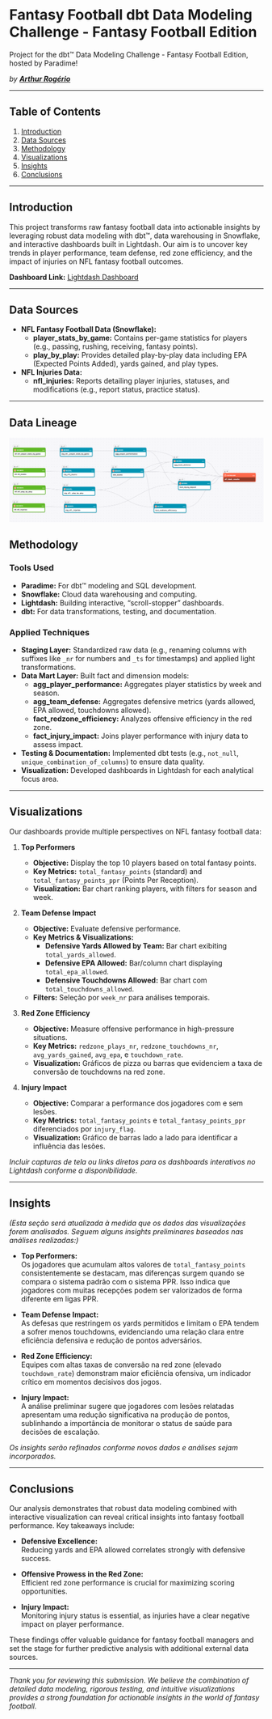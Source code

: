 # Fantasy Football dbt Data Modeling Challenge - Fantasy Football Edition

Project for the dbt™ Data Modeling Challenge - Fantasy Football Edition, hosted by Paradime!

*by **[Arthur Rogério](https://www.linkedin.com/in/rogeriothur/)***  

---

## Table of Contents
1. [Introduction](#introduction)
2. [Data Sources](#data-sources)
3. [Methodology](#methodology)
4. [Visualizations](#visualizations)
5. [Insights](#insights)
6. [Conclusions](#conclusions)

---

## Introduction

This project transforms raw fantasy football data into actionable insights by leveraging robust data modeling with dbt™, data warehousing in Snowflake, and interactive dashboards built in Lightdash. Our aim is to uncover key trends in player performance, team defense, red zone efficiency, and the impact of injuries on NFL fantasy football outcomes.

**Dashboard Link:** [Lightdash Dashboard](https://app.lightdash.cloud/projects/f661a422-a5cb-46d9-9f0c-79b443b00694/dashboards/49af509c-c067-4a7d-94d3-07e05a64d881/view)  

---

## Data Sources

- **NFL Fantasy Football Data (Snowflake):**
  - **player_stats_by_game:** Contains per-game statistics for players (e.g., passing, rushing, receiving, fantasy points).
  - **play_by_play:** Provides detailed play-by-play data including EPA (Expected Points Added), yards gained, and play types.
- **NFL Injuries Data:**
  - **nfl_injuries:** Reports detailing player injuries, statuses, and modifications (e.g., report status, practice status).

---

## Data Lineage
![image](images/data_lineage.png)

## Methodology

### Tools Used
- **Paradime:** For dbt™ modeling and SQL development.
- **Snowflake:** Cloud data warehousing and computing.
- **Lightdash:** Building interactive, “scroll-stopper” dashboards.
- **dbt:** For data transformations, testing, and documentation.

### Applied Techniques
- **Staging Layer:** Standardized raw data (e.g., renaming columns with suffixes like `_nr` for numbers and `_ts` for timestamps) and applied light transformations.
- **Data Mart Layer:** Built fact and dimension models:
  - **agg_player_performance:** Aggregates player statistics by week and season.
  - **agg_team_defense:** Aggregates defensive metrics (yards allowed, EPA allowed, touchdowns allowed).
  - **fact_redzone_efficiency:** Analyzes offensive efficiency in the red zone.
  - **fact_injury_impact:** Joins player performance with injury data to assess impact.
- **Testing & Documentation:** Implemented dbt tests (e.g., `not_null`, `unique_combination_of_columns`) to ensure data quality.
- **Visualization:** Developed dashboards in Lightdash for each analytical focus area.

---

## Visualizations

Our dashboards provide multiple perspectives on NFL fantasy football data:

1. **Top Performers**
   - **Objective:** Display the top 10 players based on total fantasy points.
   - **Key Metrics:** `total_fantasy_points` (standard) and `total_fantasy_points_ppr` (Points Per Reception).
   - **Visualization:** Bar chart ranking players, with filters for season and week.

2. **Team Defense Impact**
   - **Objective:** Evaluate defensive performance.
   - **Key Metrics & Visualizations:**
     - **Defensive Yards Allowed by Team:** Bar chart exibiting `total_yards_allowed`.
     - **Defensive EPA Allowed:** Bar/column chart displaying `total_epa_allowed`.
     - **Defensive Touchdowns Allowed:** Bar chart com `total_touchdowns_allowed`.
   - **Filters:** Seleção por `week_nr` para análises temporais.

3. **Red Zone Efficiency**
   - **Objective:** Measure offensive performance in high-pressure situations.
   - **Key Metrics:** `redzone_plays_nr`, `redzone_touchdowns_nr`, `avg_yards_gained`, `avg_epa`, e `touchdown_rate`.
   - **Visualization:** Gráficos de pizza ou barras que evidenciem a taxa de conversão de touchdowns na red zone.

4. **Injury Impact**
   - **Objective:** Comparar a performance dos jogadores com e sem lesões.
   - **Key Metrics:** `total_fantasy_points` e `total_fantasy_points_ppr` diferenciados por `injury_flag`.
   - **Visualization:** Gráfico de barras lado a lado para identificar a influência das lesões.

*Incluir capturas de tela ou links diretos para os dashboards interativos no Lightdash conforme a disponibilidade.*

---

## Insights

*(Esta seção será atualizada à medida que os dados das visualizações forem analisados. Seguem alguns insights preliminares baseados nas análises realizadas:)*

- **Top Performers:**  
  Os jogadores que acumulam altos valores de `total_fantasy_points` consistentemente se destacam, mas diferenças surgem quando se compara o sistema padrão com o sistema PPR. Isso indica que jogadores com muitas recepções podem ser valorizados de forma diferente em ligas PPR.

- **Team Defense Impact:**  
  As defesas que restringem os yards permitidos e limitam o EPA tendem a sofrer menos touchdowns, evidenciando uma relação clara entre eficiência defensiva e redução de pontos adversários.

- **Red Zone Efficiency:**  
  Equipes com altas taxas de conversão na red zone (elevado `touchdown_rate`) demonstram maior eficiência ofensiva, um indicador crítico em momentos decisivos dos jogos.

- **Injury Impact:**  
  A análise preliminar sugere que jogadores com lesões relatadas apresentam uma redução significativa na produção de pontos, sublinhando a importância de monitorar o status de saúde para decisões de escalação.

*Os insights serão refinados conforme novos dados e análises sejam incorporados.*

---

## Conclusions

Our analysis demonstrates that robust data modeling combined with interactive visualization can reveal critical insights into fantasy football performance. Key takeaways include:

- **Defensive Excellence:**  
  Reducing yards and EPA allowed correlates strongly with defensive success.

- **Offensive Prowess in the Red Zone:**  
  Efficient red zone performance is crucial for maximizing scoring opportunities.

- **Injury Impact:**  
  Monitoring injury status is essential, as injuries have a clear negative impact on player performance.

These findings offer valuable guidance for fantasy football managers and set the stage for further predictive analysis with additional external data sources.

---

*Thank you for reviewing this submission. We believe the combination of detailed data modeling, rigorous testing, and intuitive visualizations provides a strong foundation for actionable insights in the world of fantasy football.*

